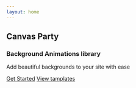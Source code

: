 ```yaml
---
layout: home
---
```


<!-- ---
layout: home

hero:
  name: Canvas Party
  text: Background Animations library.
  tagline: create beatufiull canvas background with ease
  image:
    src: /public/canvas-party.svg
    alt: Canvas Party png
  actions:
    - theme: brand
      text: Get Started
      link: /guide/what-is-canvas-party
    - theme: alt
      text: View on GitHub
      link: https://github.com/vuejs/vitepress
features:
  - icon: 🖼
    title: Tamplates
    details: Vite, The DX that can't be beat
  - icon: 🧙
    title: Interactive
    details: Power of canvas meets avrage users Lorem Interactive
  - icon: 😌
    title: Simple and minimal, always
    details: Lorem ipsum...
--- -->

<script setup>
  import { useData } from 'vitepress'
  import {ref, onMounted} from 'vue'
  import { createCanvasParty } from '../../packages/core/lib'

  const wraper = ref(null)
  const canvas = ref(null)

onMounted(() => {
  if(wraper.value ) {
    canvas.value= createCanvasParty(wraper.value , {type: 'confetti'})
    const wraperEl  = document.querySelector('.bg-wraper')    
    wraperEl.appendChild(canvas.value)
  }
})
  
</script>

  <div ref="wraper" class="bg-wraper">
  </div>
  <div class=hero>
  <h2 class="title">Canvas Party</h2>
  <h3 class="sub-title">Background Animations library</h3>
  <p class="details">Add beautiful backgrounds to your site with ease</p>

<div class="actions-btns">
<a class="get-started" href="/guide/getting-started">Get Started</a>
<a class="view-tamplates" href="/tamplates/tamplates">View tamplates</a>
</div>
  </div>

<style> 
.bg-wraper {
  position: absolute;
  z-index: 10;
  height: 91vh;
  width: 100%;
}
</style>
